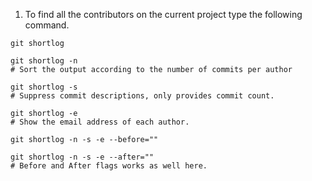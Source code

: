 1. To find all the contributors on the current project type the following command.
``` shell
git shortlog

git shortlog -n
# Sort the output according to the number of commits per author

git shortlog -s
# Suppress commit descriptions, only provides commit count.

git shortlog -e
# Show the email address of each author.

git shortlog -n -s -e --before=""

git shortlog -n -s -e --after=""
# Before and After flags works as well here.
```
